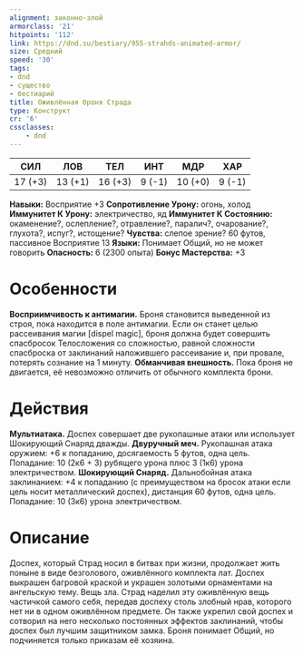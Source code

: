 ```yaml
---
alignment: законно-злой
armorclass: '21'
hitpoints: '112'
link: https://dnd.su/bestiary/955-strahds-animated-armor/
size: Средний
speed: '30'
tags:
- dnd
- существо
- бестиарий
title: Оживлённая броня Страда
type: Конструкт
cr: '6'
cssclasses:
    - dnd
---
```



| СИЛ | ЛОВ | ТЕЛ | ИНТ | МДР | ХАР |
|---|---|---|---|---|---|
| 17 (+3) | 13 (+1) | 16 (+3) | 9 (-1) | 10 (+0) | 9 (-1) |
**Навыки:** Восприятие +3
**Сопротивление Урону:** огонь, холод
**Иммунитет К Урону:** электричество, яд
**Иммунитет К Состоянию:** окаменение?, ослепление?, отравление?, паралич?, очарование?, глухота?, испуг?, истощение?
**Чувства:** слепое зрение? 60 футов, пассивное Восприятие 13
**Языки:** Понимает Общий, но не может говорить
**Опасность:** 6 (2300 опыта)
**Бонус Мастерства:** +3


# Особенности
**Восприимчивость к антимагии.** Броня становится выведенной из строя, пока находится в поле антимагии. Если он станет целью рассеивания магии [dispel magic], броня должна будет совершить спасбросок Телосложения со сложностью, равной сложности спасброска от заклинаний наложившего рассеивание и, при провале, потерять сознание на 1 минуту.
**Обманчивая внешность.** Пока броня не двигается, её невозможно отличить от обычного комплекта брони.


# Действия
**Мультиатака.** Доспех совершает две рукопашные атаки или использует Шокирующий Снаряд дважды.
**Двуручный меч.** Рукопашная атака оружием: +6 к попаданию, досягаемость 5 футов, одна цель. Попадание: 10 (2к6 + 3) рубящего урона плюс 3 (1к6) урона электричеством.
**Шокирующий Снаряд.** Дальнобойная атака заклинанием: +4 к попаданию (с преимуществом на бросок атаки если цель носит металлический доспех), дистанция 60 футов, одна цель. Попадание: 10 (3к6) урона электричеством.


# Описание
Доспех, который Страд носил в битвах при жизни, продолжает жить поныне в виде безголового, оживлённого комплекта лат. Доспех выкрашен багровой краской и украшен золотыми орнаментами на ангельскую тему. Вещь зла. Страд наделил эту оживлённую вещь частичкой самого себя, передав доспеху столь злобный нрав, которого нет ни в одном оживлённом предмете. Он также укрепил свой доспех и сотворил на него несколько постоянных эффектов заклинаний, чтобы доспех был лучшим защитником замка. Броня понимает Общий, но подчиняется только приказам её хозяина.